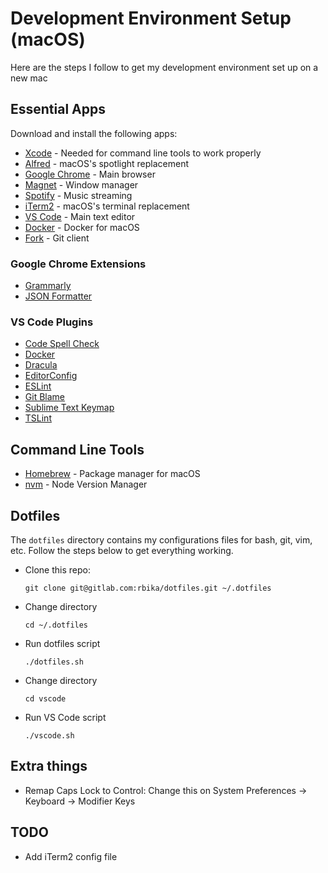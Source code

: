 Development Environment Setup (macOS)
=====================================

Here are the steps I follow to get my development environment set up on a new mac

Essential Apps
--------------

Download and install the following apps:

- [Xcode](https://itunes.apple.com/us/app/xcode/id497799835?ls=1&mt=12) - Needed for command line tools to work properly
- [Alfred](https://www.alfredapp.com) - macOS's spotlight replacement
- [Google Chrome](https://www.google.com/chrome) - Main browser 
- [Magnet](http://magnet.crowdcafe.com) - Window manager
- [Spotify](https://www.spotify.com/br/download/other) - Music streaming
- [iTerm2](https://www.iterm2.com) - macOS's terminal replacement
- [VS Code](https://code.visualstudio.com) - Main text editor
- [Docker](https://www.docker.com/products/docker-desktop) - Docker for macOS
- [Fork](https://git-fork.com) - Git client

### Google Chrome Extensions

- [Grammarly](https://chrome.google.com/webstore/detail/grammarly-for-chrome/kbfnbcaeplbcioakkpcpgfkobkghlhen?hl=en)
- [JSON Formatter](https://chrome.google.com/webstore/detail/json-formatter/bcjindcccaagfpapjjmafapmmgkkhgoa?hl=en)

### VS Code Plugins

- [Code Spell Check](https://marketplace.visualstudio.com/items?itemName=streetsidesoftware.code-spell-checker)
- [Docker](https://marketplace.visualstudio.com/items?itemName=PeterJausovec.vscode-docker)
- [Dracula](https://marketplace.visualstudio.com/items?itemName=dracula-theme.theme-dracula)
- [EditorConfig](https://marketplace.visualstudio.com/items?itemName=EditorConfig.EditorConfig)
- [ESLint](https://marketplace.visualstudio.com/items?itemName=dbaeumer.vscode-eslint)
- [Git Blame](https://marketplace.visualstudio.com/items?itemName=dbaeumer.vscode-eslint)
- [Sublime Text Keymap](https://marketplace.visualstudio.com/items?itemName=ms-vscode.sublime-keybindings)
- [TSLint](https://marketplace.visualstudio.com/items?itemName=ms-vscode.vscode-typescript-tslint-plugin)


Command Line Tools
------------------

- [Homebrew](https://brew.sh/) - Package manager for macOS
- [nvm](https://github.com/creationix/nvm#installation-and-update) - Node Version Manager

Dotfiles
--------

The `dotfiles` directory contains my configurations files for bash, git, vim, etc. Follow the steps below to get everything working. 

- Clone this repo:
    ```
    git clone git@gitlab.com:rbika/dotfiles.git ~/.dotfiles
    ```

- Change directory
    ```
    cd ~/.dotfiles
    ```

- Run dotfiles script
    ```
    ./dotfiles.sh
    ```

- Change directory
    ```
    cd vscode
    ```

- Run VS Code script
    ```
    ./vscode.sh
    ```

Extra things
------------

- Remap Caps Lock to Control: Change this on System Preferences -> Keyboard -> Modifier Keys


TODO
----

- Add iTerm2 config file
